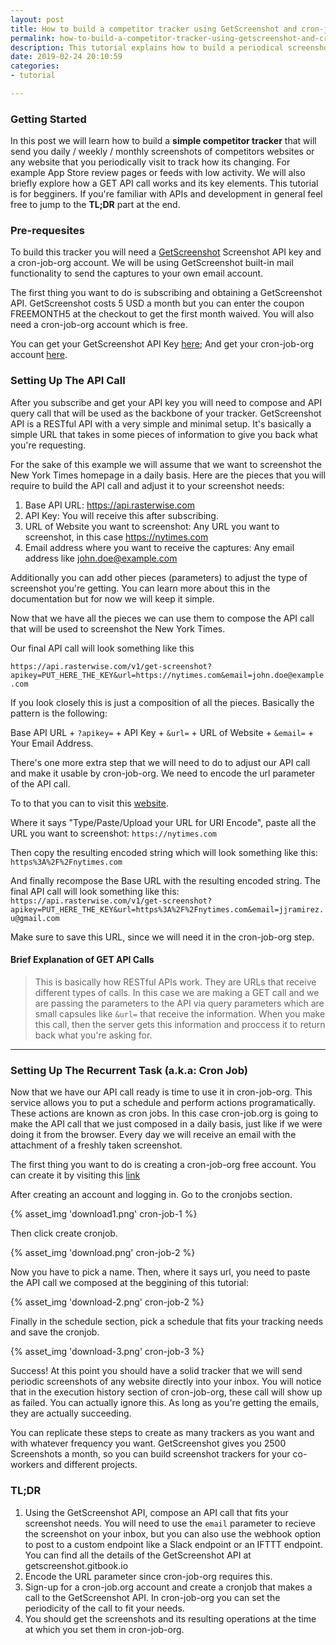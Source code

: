 ```yaml
---
layout: post
title: How to build a competitor tracker using GetScreenshot and cron-job.org
permalink: how-to-build-a-competitor-tracker-using-getscreenshot-and-cron-job-org
description: This tutorial explains how to build a periodical screenshot tracker, that allows you to get captures of your website or competitors websites and receive them in your email inbox.
date: 2019-02-24 20:10:59
categories: 
- tutorial

---
```


### Getting Started

In this post we will learn how to build a **simple competitor tracker** that will send you daily / weekly /  monthly screenshots of competitors websites or any website that you periodically visit to track how its changing. For example App Store review pages or feeds with low activity. We will also briefly explore how a GET API call works and its key elements. This tutorial is for begginers. If you're familiar with APIs and development in general feel free to jump to the **TL;DR** part at the end.

### Pre-requesites

To build this tracker you will need a [GetScreenshot](https://getscreenshot.rasterwise.com/) Screenshot API key and a cron-job-org account. We will be using GetScreenshot built-in mail functionality to send the captures to your own email account.

The first thing you want to do is subscribing and obtaining a GetScreenshot API. GetScreenshot costs 5 USD a month but you can enter the coupon FREEMONTH5 at the checkout to get the first month waived. You will also need a cron-job-org account which is free.

You can get your GetScreenshot API Key [here](https://getscreenshot.rasterwise.com/); 
And get your cron-job-org account [here](https://cron-job.org/en/signup/).

### Setting Up The API Call

After you subscribe and get your API key you will need to compose and API query call that will be used as the backbone of your tracker. GetScreenshot API is a RESTful API with a very simple and minimal setup. It's basically a simple URL that takes in some pieces of information to give you back what you're requesting.

For the sake of this example we will assume that we want to screenshot the New York Times homepage in a daily basis. Here are the pieces that you will require to build the API call and adjust it to your screenshot needs:

1) Base API URL: https://api.rasterwise.com
2) API Key: You will receive this after subscribing.
3) URL of Website you want to screenshot: Any URL you want to screenshot, in this case https://nytimes.com
4) Email address where you want to receive the captures: Any email address like john.doe@example.com

Additionally you can add other pieces (parameters) to adjust the type of screenshot you're getting. You can learn more about this in the documentation but for now we will keep it simple.

Now that we have all the pieces we can use them to compose the API call that will be used to screenshot the New York Times.

Our final API call will look something like this

`https://api.rasterwise.com/v1/get-screenshot?apikey=PUT_HERE_THE_KEY&url=https://nytimes.com&email=john.doe@example.com`

If you look closely this is just a composition of all the pieces. Basically the pattern is the following:

Base API URL + `?apikey=` + API Key + `&url=` + URL of Website + `&email=` + Your Email Address.

There's one more extra step that we will need to do to adjust our API call and make it usable by cron-job-org. We need to encode the url parameter of the API call.

To to that you can to visit this [website](http://www.onlinewebtoolkit.com/url-encode-decode).

Where it says "Type/Paste/Upload your URL for URI Encode", paste all the URL you want to screenshot: 
`https://nytimes.com`

Then copy the resulting encoded string which will look something like this:
`https%3A%2F%2Fnytimes.com`

And finally recompose the Base URL with the resulting encoded string. The final API call will look something like this:
`https://api.rasterwise.com/v1/get-screenshot?apikey=PUT_HERE_THE_KEY&url=https%3A%2F%2Fnytimes.com&email=jjramirez.u@gmail.com`

Make sure to save this URL, since we will need it in the cron-job-org step.


#### Brief Explanation of GET API Calls 
> This is basically how RESTful APIs work. They are URLs that receive different types of calls. In this case we are making a GET call and we are passing the parameters to the API via query parameters which are small capsules like `&url=` that receive the information. When you make this call, then the server gets this information and proccess it to return back what you're asking for.

---
### Setting Up The Recurrent Task (a.k.a: Cron Job)

Now that we have our API call ready is time to use it in cron-job-org. This service allows you to put a schedule and perform actions programatically. These actions are known as cron jobs. In this case cron-job.org is going to make the API call that we just composed in a daily basis, just like if we were doing it from the browser. Every day we will receive an email with the attachment of a freshly taken screenshot.

The first thing you want to do is creating a cron-job-org free account. You can create it by visiting this [link](https://cron-job.org/en/signup/)

After creating an account and logging in. Go to the cronjobs section.

{% asset_img 'download1.png' cron-job-1 %}

Then click create cronjob.

{% asset_img 'download.png' cron-job-2 %}

Now you have to pick a name. Then, where it says url, you need to paste the API call we composed at the beggining of this tutorial:

{% asset_img 'download-2.png' cron-job-2 %}

Finally in the schedule section, pick a schedule that fits your tracking needs and save the cronjob.

{% asset_img 'download-3.png' cron-job-3 %}

Success! At this point you should have a solid tracker that we will send periodic screenshots of any website directly into your inbox. You will notice that in the execution history section of cron-job-org, these call will show up as failed. You can actually ignore this. As long as you're getting the emails, they are actually succeeding.

You can replicate these steps to create as many trackers as you want and with whatever frequency you want. GetScreenshot gives you 2500 Screenshots a month, so you can build screenshot trackers for your co-workers and different projects.


### TL;DR 

1) Using the GetScreenshot API, compose an API call that fits your screenshot needs. You will need to use the `email` parameter to recieve the screenshot on your inbox, but you can also use the webhook option to post to a custom endpoint like a Slack endpoint or an IFTTT endpoint. You can find all the details of the GetScreenshot API at getscreenshot.gitbook.io
2) Encode the URL parameter since cron-job-org requires this.
3) Sign-up for a cron-job.org account and create a cronjob that makes a call to the GetScreenshot API. In cron-job-org you can set the periodicity of the call to fit your needs.
4) You should get the screenshots and its resulting operations at the time at which you set them in cron-job-org.